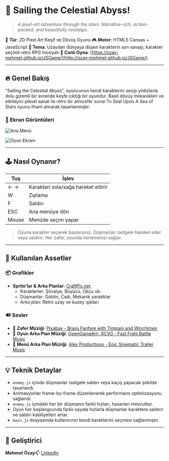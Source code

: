 # 🌌 **Sailing the Celestial Abyss**!

> *A pixel-art adventure through the stars. Narrative-rich, action-packed, and beautifully nostalgic.*

🧭 **Tür**: 2D Pixel Art Keşif ve Dövüş Oyunu
🎮 **Motor**: HTML5 Canvas + JavaScript
🎨 **Tema**: Uzaydan dünyaya düşen karakterin son savaşı, karakter seçimli retro RPG hissiyatı
🔗 **Canlı Oyna**: [https://ozay-mehmet.github.io/JSGame/](http://ozay-mehmet.github.io/JSGame/)

---

## 🔥 Genel Bakış

“Sailing the Celestial Abyss”, oyuncunun kendi karakterini seçip yıldızlarla dolu gizemli bir evrende keşfe çıktığı bir oyundur. Basit dövüş mekanikleri ve etkileyici piksel sanat ile retro bir atmosfer sunar.To Seal Upon A Sea of Stars oyunu ilham alınarak tasarlanmıştır.

### 📸 Ekran Görüntüleri

![Ana Menü](../assets/screenshots/menu-screen.png)

![Oyun Ekranı](../assets/screenshots/game-screen.png)

---

## 🕹️ Nasıl Oynanır?

| Tuş  | İşlev                              |
| ----- | ------------------------------------ |
| ← → | Karakteri sola/sağa hareket ettirir |
| W     | Zıplama                             |
| F     | Saldırı                            |
| ESC   | Ana menüye dön                     |
| Mouse | Menüde seçim yapar                 |

> Oyuna karakter seçerek başlarsınız. Düşmanlar rastgele hareket eder veya saldırır. Her zafer, oyunda ilerlemenizi sağlar.

---

## 🎨 Kullanılan Assetler

### 📦 Grafikler

- **Sprite’lar & Arka Planlar**: [CraftPix.net](https://craftpix.net/)
  - Karakterler: Şövalye, Büyücü, Okçu vb.
  - Düşmanlar: Goblin, Cadı, Mekanik yaratıklar
  - Arka plan: Retro uzay ve kuzey ışıkları

### 🔊 Sesler

- 🎺 **Zafer Müziği**: [Pixabay - Brass Fanfare with Timpani and Winchimes](https://pixabay.com/sound-effects/brass-fanfare-with-timpani-and-winchimes-reverberated-146260/)
- 🎺 **Oyun Arka Plan Müziği**: [OpenGameArt- XCVG - Fast Fight Battle Music](https://opengameart.org/content/fast-fight-battle-music-looped)
- 🎺 **Menü Arka Plan Müziği**: [Alex Productions - Epic Sinematic Trailer Music](https://www.chosic.com/download-audio/31970/)

---

## 💡 Teknik Detaylar

- `enemy.js` içinde düşmanlar rastgele saldırı veya kaçış yapacak şekilde tasarlandı.
- Animasyonlar frame-by-frame düzenlenerek performans optimizasyonu sağlandı.
- `enemy.js` içindeki her bir düşmanın farklı hızları, hasarları mevcuttur.
- Oyun her başlangıcında farklı sayıda hızlarla düşmanlar karaktere saldırır ve saldırı kabiliyetleri artar.
- `main.js` dosyasında kullanıcının kendi karakterini seçmesi sağlanmıştır.

---

## 👤 Geliştirici

**Mehmet Özay**📫 [LinkedIn](https://www.linkedin.com/in/mehmet-ozay)
